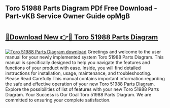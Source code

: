 ## Toro 51988 Parts Diagram PDf Free Download - Part-vKB Service Owner Guide opMgB

# <h2><a href="http://dft5x6n.blite.top/?on=Toro+51988+Parts+Diagram">🔗Download New 👉🔴 Toro 51988 Parts Diagram</a></h2>

[![Toro 51988 Parts Diagram download](https://i.imgur.com/lujVjoI.png)](http://dft5x6n.blite.top/?on=Toro+51988+Parts+Diagram)
Greetings and welcome to the user manual for your newly implemented system Toro 51988 Parts Diagram. This manual is specifically designed to help you navigate the features and functions of your product with ease. Inside, you will find detailed instructions for installation, usage, maintenance, and troubleshooting. Please Read Carefully This manual contains important information regarding the safe and effective operation of your new Toro 51988 Parts Diagram. Explore the possibilities of list of features with your new Toro 51988 Parts Diagram. Your Success is Our Goal Toro 51988 Parts Diagram. We are committed to ensuring your complete satisfaction.
